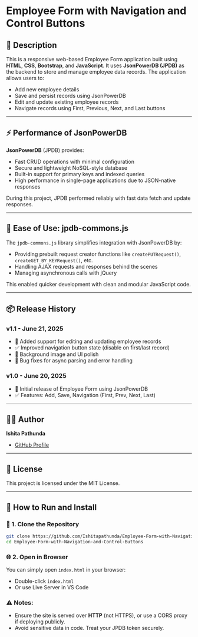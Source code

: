 # Employee Form with Navigation and Control Buttons

## 📝 Description
This is a responsive web-based Employee Form application built using **HTML**, **CSS**, **Bootstrap**, and **JavaScript**. It uses **JsonPowerDB (JPDB)** as the backend to store and manage employee data records. The application allows users to:

- Add new employee details
- Save and persist records using JsonPowerDB
- Edit and update existing employee records
- Navigate records using First, Previous, Next, and Last buttons

---

## ⚡ Performance of JsonPowerDB
**JsonPowerDB** (JPDB) provides:
- Fast CRUD operations with minimal configuration
- Secure and lightweight NoSQL-style database
- Built-in support for primary keys and indexed queries
- High performance in single-page applications due to JSON-native responses

During this project, JPDB performed reliably with fast data fetch and update responses.

---

## 🧰 Ease of Use: jpdb-commons.js
The `jpdb-commons.js` library simplifies integration with JsonPowerDB by:
- Providing prebuilt request creator functions like `createPUTRequest()`, `createGET_BY_KEYRequest()`, etc.
- Handling AJAX requests and responses behind the scenes
- Managing asynchronous calls with jQuery

This enabled quicker development with clean and modular JavaScript code.

---

## 📦 Release History

### v1.1 - June 21, 2025
- 🚀 Added support for editing and updating employee records
- ✅ Improved navigation button state (disable on first/last record)
- 🎨 Background image and UI polish
- 🐞 Bug fixes for async parsing and error handling

### v1.0 - June 20, 2025
- 🌟 Initial release of Employee Form using JsonPowerDB
- ✅ Features: Add, Save, Navigation (First, Prev, Next, Last)

---


## 👩‍💻 Author
**Ishita Pathunda**
- [GitHub Profile](https://github.com/Ishitapathunda)

---

## 📄 License
This project is licensed under the MIT License.

---

## 🚀 How to Run and Install

### 📁 1. Clone the Repository
```bash
git clone https://github.com/Ishitapathunda/Employee-Form-with-Navigation-and-Control-Buttons.git
cd Employee-Form-with-Navigation-and-Control-Buttons
```

### 🌐 2. Open in Browser
You can simply open `index.html` in your browser:
- Double-click `index.html`
- Or use Live Server in VS Code


### ⚠️ Notes:
- Ensure the site is served over **HTTP** (not HTTPS), or use a CORS proxy if deploying publicly.
- Avoid sensitive data in code. Treat your JPDB token securely.

